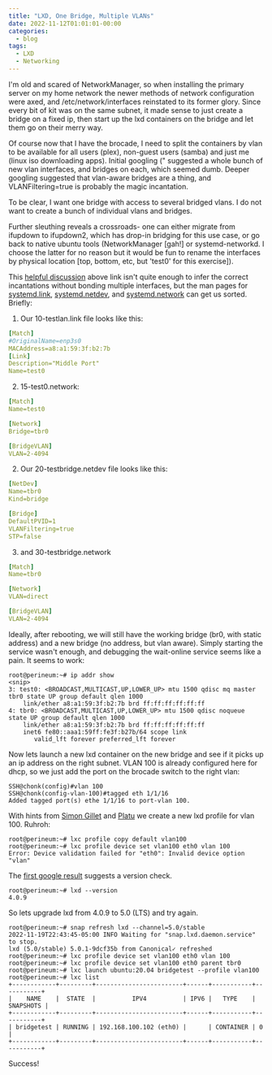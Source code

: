 ```yaml
---
title: "LXD, One Bridge, Multiple VLANs"
date: 2022-11-12T01:01:01-00:00
categories:
  - blog
tags:
  - LXD
  - Networking
---
```

I'm old and scared of NetworkManager, so when installing the primary server
on my home network the newer methods of network configuration were axed, and
/etc/network/interfaces reinstated to its former glory.  Since every bit of
kit was on the same subnet, it made sense to just create a bridge on a fixed
ip, then start up the lxd containers on the bridge and let them go on their
merry way.

Of course now that I have the brocade, I need to split the containers by
vlan to be available for all users (plex), non-guest users (samba) and just
me (linux iso downloading apps).  Initial googling (" suggested a whole bunch
of new vlan interfaces, and bridges on each, which seemed dumb.  Deeper
googling suggested that vlan-aware bridges are a thing, and
VLANFiltering=true is probably the magic incantation.

To be clear, I want one bridge with access to several bridged vlans. I do
not want to create a bunch of individual vlans and bridges.

Further sleuthing reveals a crossroads-  one can either migrate from ifupdown
to ifupdown2, which has drop-in bridging for this use case, or go back to
native ubuntu tools (NetworkManager [gah!] or systemd-networkd.  I choose
the latter for no reason but it would be fun to rename the interfaces by
physical location [top, bottom, etc, but 'test0' for this exercise]).



This [helpful
discussion](https://discuss.linuxcontainers.org/t/lxd-containers-on-a-vlan-aware-bridge/14734/2)
above link isn't quite enough to infer the correct incantations without
bonding multiple interfaces, but the man pages for [systemd.link](https://www.freedesktop.org/software/systemd/man/systemd.link.html),
[systemd.netdev](https://www.freedesktop.org/software/systemd/man/systemd.netdev.html),
and
[systemd.network](https://www.freedesktop.org/software/systemd/man/systemd.netdev.html)
can get us sorted.  Briefly:

1.  Our 10-testlan.link file looks like this:
```YAML
[Match]
#OriginalName=enp3s0
MACAddress=a8:a1:59:3f:b2:7b
[Link]
Description="Middle Port"
Name=test0
````
2. 15-test0.network:
```YAML
[Match]
Name=test0

[Network]
Bridge=tbr0

[BridgeVLAN]
VLAN=2-4094

```
2. Our 20-testbridge.netdev file looks like this:
```YAML
[NetDev]
Name=tbr0
Kind=bridge

[Bridge]
DefaultPVID=1
VLANFiltering=true
STP=false
```
   3. and 30-testbridge.network
```YAML
[Match]
Name=tbr0

[Network]
VLAN=direct

[BridgeVLAN]
VLAN=2-4094
```

Ideally, after rebooting, we will still have the working bridge (br0, with static
address) and a new bridge (no address, but vlan aware).  Simply starting the
service wasn't enough, and debugging the wait-online service seems like a
pain.  It seems to work:

```
root@perineum:~# ip addr show
<snip>
3: test0: <BROADCAST,MULTICAST,UP,LOWER_UP> mtu 1500 qdisc mq master tbr0 state UP group default qlen 1000
    link/ether a8:a1:59:3f:b2:7b brd ff:ff:ff:ff:ff:ff
4: tbr0: <BROADCAST,MULTICAST,UP,LOWER_UP> mtu 1500 qdisc noqueue state UP group default qlen 1000
    link/ether a8:a1:59:3f:b2:7b brd ff:ff:ff:ff:ff:ff
    inet6 fe80::aaa1:59ff:fe3f:b27b/64 scope link
       valid_lft forever preferred_lft forever
```
Now lets launch a new lxd container on the new bridge and see if it picks up an
ip address on the right subnet. VLAN 100 is already configured here for dhcp, so
we just add the port on the brocade switch to the right vlan:

```
SSH@chonk(config)#vlan 100
SSH@chonk(config-vlan-100)#tagged eth 1/1/16
Added tagged port(s) ethe 1/1/16 to port-vlan 100.
```

With hints from [Simon
Gillet](https://somm15.github.io/network/vlan/lxd/2018/12/13/vlan_with_lxd.html)
and [Platu](https://gist.github.com/platu/fc0c22a42d002a00382c20e023658688) we
create a new lxd profile for vlan 100. Ruhroh:
```
root@perineum:~# lxc profile copy default vlan100
root@perineum:~# lxc profile device set vlan100 eth0 vlan 100
Error: Device validation failed for "eth0": Invalid device option "vlan"
```
The [first google
result](https://discuss.linuxcontainers.org/t/ovs-vlan-tag-with-lxd/13984/3)
suggests a version check.
```
root@perineum:~# lxd --version
4.0.9
```
So lets upgrade lxd from 4.0.9 to 5.0 (LTS) and try again.
```
root@perineum:~# snap refresh lxd --channel=5.0/stable
2022-11-19T22:43:45-05:00 INFO Waiting for "snap.lxd.daemon.service" to stop.
lxd (5.0/stable) 5.0.1-9dcf35b from Canonical✓ refreshed
root@perineum:~# lxc profile device set vlan100 eth0 vlan 100
root@perineum:~# lxc profile device set vlan100 eth0 parent tbr0
root@perineum:~# lxc launch ubuntu:20.04 bridgetest --profile vlan100
root@perineum:~# lxc list
+------------+---------+------------------------+------+-----------+-----------+
|    NAME    |  STATE  |          IPV4          | IPV6 |   TYPE    | SNAPSHOTS |
+------------+---------+------------------------+------+-----------+-----------+
| bridgetest | RUNNING | 192.168.100.102 (eth0) |      | CONTAINER | 0         |
+------------+---------+------------------------+------+-----------+-----------+
```
Success!
